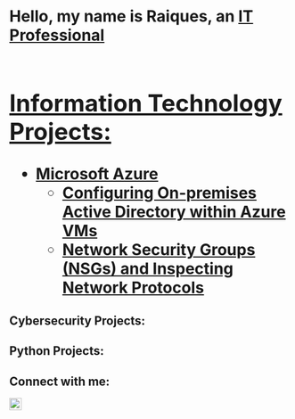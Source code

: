 <h1>Hello, my name is Raiques, an <a href="https://linkedin.com/in/rlcrump40">IT Professional<h1>

<h2> Information Technology Projects:</h2>


- <b>Microsoft Azure</b>
  - [Configuring On-premises Active Directory within Azure VMs](https://github.com/joshmadakorcc/configure-ad)
  - [Network Security Groups (NSGs) and Inspecting Network Protocols](https://github.com/joshmadakorcc/azure-network-protocols)
 
<h2> Cybersecurity Projects:</h2>

<h2> Python Projects: </h2>


<h2>Connect with me:</h2>


[<img align="left" alt="Raiques | LinkedIn" width="22px" src="https://cdn.jsdelivr.net/npm/simple-icons@v3/icons/linkedin.svg" />][linkedin]



[linkedin]: https://www.linkedin.com/in/rlcrump40/


